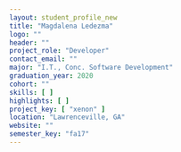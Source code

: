 ```yaml
---
layout: student_profile_new
title: "Magdalena Ledezma"
logo: ""
header: ""
project_role: "Developer"
contact_email: ""
major: "I.T., Conc. Software Development"
graduation_year: 2020
cohort: ""
skills: [ ]
highlights: [ ]
project_key: [ "xenon" ]
location: "Lawrenceville, GA"
website: ""
semester_key: "fa17"
---
```

